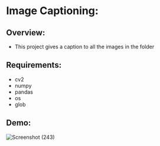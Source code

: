 # Image Captioning: 

## Overview:
- This project gives a caption to all the images in the folder

## Requirements:

- cv2
- numpy
- pandas
- os
- glob

## Demo:
![Screenshot (243)](https://user-images.githubusercontent.com/60662775/117561920-75195e80-b0b8-11eb-828f-e3c789954647.png)
